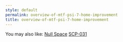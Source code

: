 ```yaml
---
style: default
permalink: overview-of-mtf-psi-7-home-improvement
title: overview-of-mtf-psi-7-home-improvement
---
```

You may also like:
[Null Space](http://scp-wiki.net/null-space)
[SCP-031](http://scp-wiki.net/scp-031)